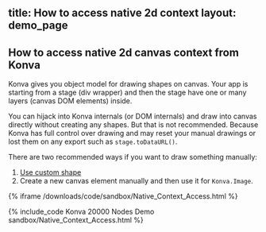 title: How to access native 2d context
layout: demo_page
---

## How to access native 2d canvas context from Konva

Konva gives you object model for drawing shapes on canvas. Your app is starting from a stage (div wrapper) and then the stage have one or many layers (canvas DOM elements) inside.

You can hijack into Konva internals (or DOM internals) and draw into canvas directly without creating any shapes. But that is not recommended. Because Konva has full control over drawing and may reset your manual drawings or lost them on any export such as `stage.toDataURL()`.

There are two recommended ways if you want to draw something manually:

1. [Use custom shape](https://konvajs.org/docs/shapes/Custom.html)
2. Create a new canvas element manually and then use it for `Konva.Image`.



{% iframe /downloads/code/sandbox/Native_Context_Access.html %}

{% include_code Konva 20000 Nodes Demo sandbox/Native_Context_Access.html %}

